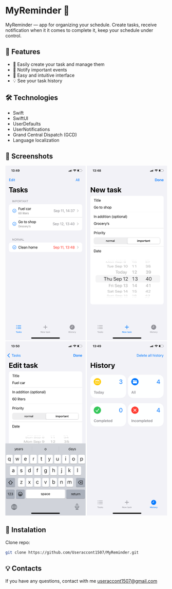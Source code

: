 # MyReminder 📅

MyReminder —  app for organizing your schedule. Create tasks, receive notification when it it comes to complete it, keep your schedule under control.

## 🔑 Features
- 📅 Easily create your task and manage them
- 🔔 Notify important events
- 🎨 Easy and intuitive interface
- 💡 See your task history

## 🛠️ Technologies

- Swift
- SwiftUI
- UserDefaults
- UserNotifications
- Grand Central Dispatch (GCD)
- Language localization

## 📸 Screenshots
<p align="center">
  <img src="https://github.com/Useraccont1507/MyReminder/blob/new-main-branch/IMG_3638.PNG" alt="Timetable Overview" width="250"/>
  <img src="https://github.com/Useraccont1507/MyReminder/blob/new-main-branch/IMG_3637.PNG" alt="Add Task" width="250"/>
  <img src="https://github.com/Useraccont1507/MyReminder/blob/new-main-branch/IMG_3642.PNG" alt="Edit Task" width="250"/>
  <img src="https://github.com/Useraccont1507/MyReminder/blob/new-main-branch/IMG_3639.PNG" alt="Schedule History" width="250"/>
</p>


## 🚀 Instalation
Clone repo:
   ```bash
   git clone https://github.com/Useraccont1507/MyReminder.git
```


## 💡 Contacts
If you have any questions, contact with me useraccont1507@gmail.com

